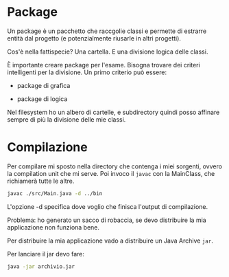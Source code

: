 # Package

Un package è un pacchetto che raccgolie classi e permette di estrarre entità dal progetto
(e potenzialmente riusarle in altri progetti).

Cos'è nella fattispecie? Una cartella. E una divisione logica delle classi.

È importante creare package per l'esame. Bisogna trovare dei criteri intelligenti per la divisione.
Un primo criterio può essere:

- package di grafica

- package di logica

Nel filesystem ho un albero di cartelle, e subdirectory quindi posso affinare sempre di più
la divisione delle mie classi.

# Compilazione

Per compilare mi sposto nella directory che contenga i miei sorgenti, ovvero la compilation unit che mi serve.
Poi invoco il `javac` con la MainClass, che richiamerà tutte le altre.

```sh
javac ./src/Main.java -d ../bin
```

L'opzione -d specifica dove voglio che finisca l'output di compilazione.

Problema: ho generato un sacco di robaccia, se devo distribuire la mia applicazione non funziona bene.

Per distribuire la mia applicazione vado a distribuire un Java Archive `jar`.

Per lanciare il jar devo fare:

```sh
java -jar archivio.jar
```
